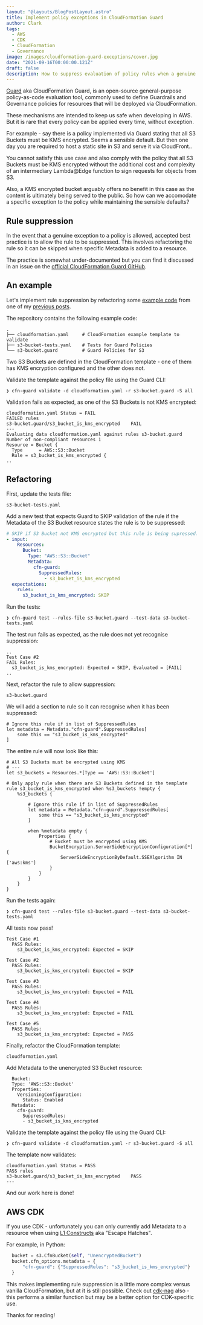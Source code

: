 ```yaml
---
layout: "@layouts/BlogPostLayout.astro"
title: Implement policy exceptions in CloudFormation Guard
author: Clark
tags:
  - AWS
  - CDK
  - CloudFormation
  - Governance
image: /images/cloudformation-guard-exceptions/cover.jpg
date: "2021-09-16T00:00:00.121Z"
draft: false
description: How to suppress evaluation of policy rules when a genuine exception exists
---
```


[Guard](https://github.com/aws-cloudformation/cloudformation-guard) aka CloudFormation Guard, is an open-source general-purpose policy-as-code evaluation tool, commonly used to define Guardrails and Governance policies for resources that will be deployed via CloudFormation.

These mechanisms are intended to keep us safe when developing in AWS. But it is rare that every policy can be applied every time, without exception.

For example - say there is a policy implemented via Guard stating that all S3 Buckets must be KMS encrypted. Seems a sensible default. But then one day you are required to host a static site in S3 and serve it via CloudFront..

You cannot satisfy this use case and also comply with the policy that all S3 Buckets must be KMS encrypted without the additional cost and complexity of an intermediary Lambda@Edge function to sign requests for objects from S3.

Also, a KMS encrypted bucket arguably offers no benefit in this case as the content is ultimately being served to the public. So how can we accomodate a specific exception to the policy while maintaining the sensible defaults?

## Rule suppression

In the event that a genuine exception to a policy is allowed, accepted best practice is to allow the rule to be suppressed. This involves refactoring the rule so it can be skipped when specific Metadata is added to a resource.

The practice is somewhat under-documented but you can find it discussed in an issue on the [official CloudFormation Guard GitHub](https://github.com/aws-cloudformation/cloudformation-guard/issues/105#issuecomment-858048996).

## An example

Let's implement rule suppression by refactoring some [example code](https://github.com/clarkmains/cloudformation-guard-v2-example) from one of my [previous posts](https://clarkmains.com/posts/cloudformation-guard-v2.html).

The repository contains the following example code:

    .
    ├── cloudformation.yaml     # CloudFormation example template to validate
    ├── s3-bucket-tests.yaml    # Tests for Guard Policies
    └── s3-bucket.guard         # Guard Policies for S3

Two S3 Buckets are defined in the CloudFormation template - one of them has KMS encryption configured and the other does not.

Validate the template against the policy file using the Guard CLI:

    ❯ cfn-guard validate -d cloudformation.yaml -r s3-bucket.guard -S all

Validation fails as expected, as one of the S3 Buckets is not KMS encrypted:

    cloudformation.yaml Status = FAIL
    FAILED rules
    s3-bucket.guard/s3_bucket_is_kms_encrypted    FAIL
    ---
    Evaluating data cloudformation.yaml against rules s3-bucket.guard
    Number of non-compliant resources 1
    Resource = Bucket {
      Type      = AWS::S3::Bucket
      Rule = s3_bucket_is_kms_encrypted {
    ..

## Refactoring

First, update the tests file:

    s3-bucket-tests.yaml

Add a new test that expects Guard to SKIP validation of the rule if the Metadata of the S3 Bucket resource states the rule is to be suppressed:

```yaml
# SKIP if S3 Bucket not KMS encrypted but this rule is being supressed.
- input:
    Resources:
      Bucket:
        Type: "AWS::S3::Bucket"
        Metadata:
          cfn-guard:
            SuppressedRules:
              - s3_bucket_is_kms_encrypted
  expectations:
    rules:
      s3_bucket_is_kms_encrypted: SKIP
```

Run the tests:

    ❯ cfn-guard test --rules-file s3-bucket.guard --test-data s3-bucket-tests.yaml

The test run fails as expected, as the rule does not yet recognise suppression:

    ..
    Test Case #2
    FAIL Rules:
      s3_bucket_is_kms_encrypted: Expected = SKIP, Evaluated = [FAIL]
    ..

Next, refactor the rule to allow suppression:

    s3-bucket.guard

We will add a section to rule so it can recognise when it has been suppressed:

```
# Ignore this rule if in list of SuppressedRules
let metadata = Metadata."cfn-guard".SuppressedRules[
    some this == "s3_bucket_is_kms_encrypted"
]
```

The entire rule will now look like this:

```
# All S3 Buckets must be encrypted using KMS
# ---
let s3_buckets = Resources.*[Type == 'AWS::S3::Bucket']

# Only apply rule when there are S3 Buckets defined in the template
rule s3_bucket_is_kms_encrypted when %s3_buckets !empty {
    %s3_buckets {

        # Ignore this rule if in list of SuppressedRules
        let metadata = Metadata."cfn-guard".SuppressedRules[
            some this == "s3_bucket_is_kms_encrypted"
        ]

        when %metadata empty {
            Properties {
                # Bucket must be encrypted using KMS
                BucketEncryption.ServerSideEncryptionConfiguration[*] {
                    ServerSideEncryptionByDefault.SSEAlgorithm IN ['aws:kms']
                }
            }
        }
    }
}
```

Run the tests again:

    ❯ cfn-guard test --rules-file s3-bucket.guard --test-data s3-bucket-tests.yaml

All tests now pass!

    Test Case #1
      PASS Rules:
        s3_bucket_is_kms_encrypted: Expected = SKIP

    Test Case #2
      PASS Rules:
        s3_bucket_is_kms_encrypted: Expected = SKIP

    Test Case #3
      PASS Rules:
        s3_bucket_is_kms_encrypted: Expected = FAIL

    Test Case #4
      PASS Rules:
        s3_bucket_is_kms_encrypted: Expected = FAIL

    Test Case #5
      PASS Rules:
        s3_bucket_is_kms_encrypted: Expected = PASS

Finally, refactor the CloudFormation template:

    cloudformation.yaml

Add Metadata to the unencrypted S3 Bucket resource:

      Bucket:
      Type: 'AWS::S3::Bucket'
      Properties:
        VersioningConfiguration:
          Status: Enabled
      Metadata:
        cfn-guard:
          SuppressedRules:
          - s3_bucket_is_kms_encrypted

Validate the template against the policy file using the Guard CLI:

    ❯ cfn-guard validate -d cloudformation.yaml -r s3-bucket.guard -S all

The template now validates:

    cloudformation.yaml Status = PASS
    PASS rules
    s3-bucket.guard/s3_bucket_is_kms_encrypted    PASS
    ---

And our work here is done!

## AWS CDK

If you use CDK - unfortunately you can only currently add Metadata to a resource when using [L1 Constructs](https://docs.aws.amazon.com/cdk/v2/guide/cfn_layer.html) aka "Escape Hatches".

For example, in Python:

```python
  bucket = s3.CfnBucket(self, "UnencryptedBucket")
  bucket.cfn_options.metadata = {
      "cfn-guard": {"SuppressedRules": "s3_bucket_is_kms_encrypted"}
  }
```

This makes implementing rule suppression is a little more complex versus vanilla CloudFormation, but at it is still possible. Check out [cdk-nag](https://github.com/cdklabs/cdk-nag) also - this performs a similar function but may be a better option for CDK-specific use.

Thanks for reading!
